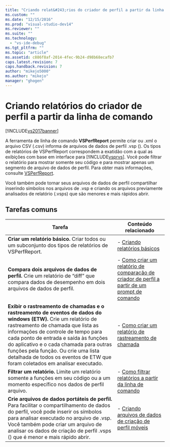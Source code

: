 ```yaml
---
title: "Criando relat&#243;rios do criador de perfil a partir da linha de comando | Microsoft Docs"
ms.custom: ""
ms.date: "12/15/2016"
ms.prod: "visual-studio-dev14"
ms.reviewer: ""
ms.suite: ""
ms.technology: 
  - "vs-ide-debug"
ms.tgt_pltfrm: ""
ms.topic: "article"
ms.assetid: c886f8af-2014-4fec-9b24-d98b68ecafb7
caps.latest.revision: 7
caps.handback.revision: 7
author: "mikejo5000"
ms.author: "mikejo"
manager: "ghogen"
---
```

# Criando relat&#243;rios do criador de perfil a partir da linha de comando
[!INCLUDE[vs2017banner](../code-quality/includes/vs2017banner.md)]

A ferramenta de linha de comando **VSPerfReport** permite criar ou .xml o arquivo CSV \(.csv\) informa de arquivos de dados de perfil .vsp \(\).  Os tipos de relatórios de VSPerfReport correspondem a exatidão com a qual as exibições com base em interface para [!INCLUDE[vsprvs](../code-quality/includes/vsprvs_md.md)].  Você pode filtrar o relatório para mostrar somente seu código e para mostrar apenas um segmento de arquivo de dados de perfil.  Para obter mais informações, consulte [VSPerfReport](../profiling/vsperfreport.md).  
  
 Você também pode tornar seus arquivos de dados de perfil compartilhar inserindo símbolos nos arquivos de .vsp e criando os arquivos previamente analisados de relatório \(.vsps\) que são menores e mais rápidos abrir.  
  
## Tarefas comuns  
  
|Tarefa|Conteúdo relacionado|  
|------------|--------------------------|  
|**Criar um relatório básico.** Criar todos ou um subconjunto dos tipos de relatórios de VSPerfReport.|-   [Criando relatórios básicos](../profiling/creating-basic-profiling-reports-from-the-command-line.md)|  
|**Compara dois arquivos de dados de perfil.** Crie um relatório de “diff” que compara dados de desempenho em dois arquivos de dados de perfil.|-   [Como criar um relatório de comparação de criador de perfil a partir de um prompt de comando](../profiling/how-to-create-a-profiler-comparison-report-from-a-command-prompt.md)|  
|**Exibir o rastreamento de chamadas e o rastreamento de eventos de dados do windows \(ETW\).** Crie um relatório de rastreamento de chamada que lista as informações de controle de tempo para cada ponto de entrada e saída às funções do aplicativo e o cada chamada para outras funções pela função.  Ou crie uma lista detalhada de todos os eventos de ETW que foram coletados em analisar executado.|-   [Como criar um relatório de rastreamento de chamada](../profiling/how-to-create-a-profiling-tools-call-trace-report.md)|  
|**Filtrar um relatório.** Limite um relatório somente a funções em seu código ou a um momento específico nos dados de perfil arquivo.|-   [Como filtrar relatórios a partir da linha de comando](../profiling/how-to-filter-reports-from-the-command-line.md)|  
|**Crie arquivos de dados portáteis de perfil.** Para facilitar o compartilhamento de dados do perfil, você pode inserir os símbolos para analisar executado no arquivo de .vsp.  Você também pode criar um arquivo de analisar os dados de criação de perfil .vsps \(\) que é menor e mais rápido abrir.|-   [Criando arquivos de dados de criação de perfil móveis](../profiling/creating-portable-profiling-data-files-from-the-command-line.md)|